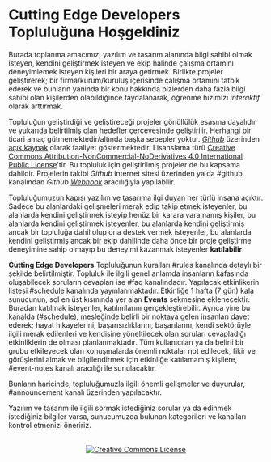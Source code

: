 # Cutting Edge Developers Topluluğuna Hoşgeldiniz

Burada toplanma amacımız, yazılım ve tasarım alanında bilgi sahibi olmak isteyen, kendini geliştirmek isteyen ve ekip halinde çalışma ortamını deneyimlemek isteyen kişileri bir araya getirmek. Birlikte projeler geliştirerek; bir firma/kurum/kuruluş içerisinde çalışma ortamını tatbik ederek ve bunların yanında bir konu hakkında bizlerden daha fazla bilgi sahibi olan kişilerden olabildiğince faydalanarak, öğrenme hızımızı _interaktif_ olarak arttırmak.

Topluluğun geliştirdiği ve geliştireceği projeler gönüllülük esasına dayalıdır ve yukarıda belirtilmiş olan hedefler çerçevesinde geliştirilir. Herhangi bir ticari amaç gütmemektedir/altında başka sebepler yoktur. [_Github_](https://www.github.com) üzerinden [açık kaynak](https://tr.wikipedia.org/wiki/A%C3%A7%C4%B1k_kaynak) olarak faaliyet göstermektedir. Lisanslama türü [Creative Commons Attribution-NonCommercial-NoDerivatives 4.0 International Public License](https://creativecommons.org/licenses/by-nc-nd/4.0/legalcode)'tir. Bu topluluk için geliştirilmiş projeler de bu kapsama dahildir. Projelerin takibi _Github_ internet sitesi üzerinden ya da #github kanalından _Github [Webhook](https://en.wikipedia.org/wiki/Webhook)_ aracılığıyla yapılabilir.

Topluluğumuzun kapısı yazılım ve tasarıma ilgi duyan her türlü insana açıktır. Sadece bu alanlardaki gelişmeleri merak edip takip etmek isteyenler, bu alanlarda kendini geliştirmek isteyip henüz bir karara varamamış kişiler, bu alanlarda kendini geliştirmek isteyenler, bu alanlarda kendini geliştirmiş ancak bir topluluğa dahil olup ona destek vermek isteyenler, bu alanlarda kendini geliştirmiş ancak bir ekip dahilinde daha önce bir proje geliştirme deneyimine sahip olmayıp bu deneyimi kazanmak isteyenler __katılabilir__.

__Cutting Edge Developers__ Topluluğunun kuralları #rules kanalında detaylı bir şekilde belirtilmiştir. Topluluk ile ilgili genel anlamda insanların kafasında oluşabilecek soruların cevapları ise #faq kanalındadır. Yapılacak etkinlikerin listesi #schedule kanalında yayınlanmaktadır. Etkinliğe 1 hafta (7 gün) kala sunucunun, sol en üst kısmında yer alan __Events__ sekmesine eklenecektir. Buradan katılmak isteyenler, katılımlarını gerçekleştirebilir. Ayrıca yine bu kanalda (#schedule), mesleğinde belirli bir noktaya gelen insanları davet ederek; hayat hikayelerini, başarısızlıklarını, başarılarını, kendi sektörüyle ilgili merak edilenleri ve kendisine yöneltilecek olan soruları cevapladığı etkinliklerin de olması planlanmaktadır. Tüm kullanıcıları ya da belirli bir grubu etkileyecek olan konuşmalarda önemli noktalar not edilecek, fikir ve görüşlerini almak ve bilgilendirmek için etkinliğe katılamamış kişilere, #event-notes kanalı aracılığı ile sunulacaktır.

Bunların haricinde, topluluğumuzla ilgili önemli gelişmeler ve duyurular, #announcement kanalı üzerinden yapılacaktır.

Yazılım ve tasarım ile ilgili sormak istediğiniz sorular ya da edinmek istediğiniz bilgiler varsa, sunucumuzda bulunan kategorileri ve kanalları kontrol etmenizi öneririz.

<br />
<center><a rel="license" href="http://creativecommons.org/licenses/by-nc-nd/4.0/"><img alt="Creative Commons License" style="border-width:0" src="https://i.creativecommons.org/l/by-nc-nd/4.0/88x31.png" /></a></center>

